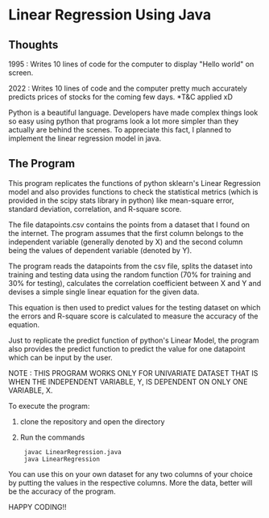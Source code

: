 # Linear Regression Using Java

## Thoughts

1995 : Writes 10 lines of code for the computer to display "Hello world" on screen.

2022 : Writes 10 lines of code and the computer pretty much accurately predicts prices of stocks for the coming few days. *T&C applied xD

Python is a beautiful language. Developers have made complex things look so easy using python that programs look a lot more simpler than they actually are behind the scenes. To appreciate this fact, I planned to implement the linear regression model in java.

## The Program

This program replicates the functions of python sklearn's Linear Regression model and also provides functions to check the statistical metrics (which is provided in the scipy stats library in python) like mean-square error, standard deviation, correlation, and R-square score.

The file datapoints.csv contains the points from a dataset that I found on the internet. The program assumes that the first column belongs to the independent variable (generally denoted by X) and the second column being the values of dependent variable (denoted by Y). 

The program reads the datapoints from the csv file, splits the dataset into training and testing data using the random function (70% for training and 30% for testing), calculates the correlation coefficient between X and Y and devises a simple single linear equation for the given data. 

This equation is then used to predict values for the testing dataset on which the errors and R-square score is calculated to measure the accuracy of the equation. 

Just to replicate the predict function of python's Linear Model, the program also provides the predict function to predict the value for one datapoint which can be input by the user.

NOTE : THIS PROGRAM WORKS ONLY FOR UNIVARIATE DATASET THAT IS WHEN THE INDEPENDENT VARIABLE, Y, IS DEPENDENT ON ONLY ONE VARIABLE, X.

To execute the program:
1. clone the repository and open the directory
2. Run the commands

        javac LinearRegression.java
        java LinearRegression
        
You can use this on your own dataset for any two columns of your choice by putting the values in the respective columns. More the data, better will be the accuracy of the program.

HAPPY CODING!!
